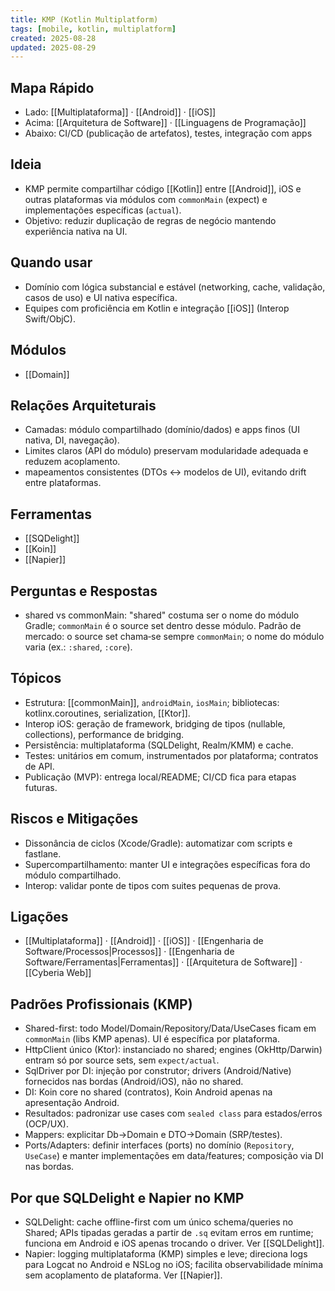 ```yaml
---
title: KMP (Kotlin Multiplatform)
tags: [mobile, kotlin, multiplatform]
created: 2025-08-28
updated: 2025-08-29
---
```


## Mapa Rápido
- Lado: [[Multiplataforma]] · [[Android]] · [[iOS]]
- Acima: [[Arquitetura de Software]] · [[Linguagens de Programação]]
- Abaixo: CI/CD (publicação de artefatos), testes, integração com apps

## Ideia
- KMP permite compartilhar código [[Kotlin]] entre [[Android]], iOS e outras plataformas via módulos com `commonMain` (expect) e implementações específicas (`actual`).
- Objetivo: reduzir duplicação de regras de negócio mantendo experiência nativa na UI.

## Quando usar
- Domínio com lógica substancial e estável (networking, cache, validação, casos de uso) e UI nativa específica.
- Equipes com proficiência em Kotlin e integração [[iOS]] (Interop Swift/ObjC).

## Módulos
* [[Domain]]

## Relações Arquiteturais
- Camadas: módulo compartilhado (domínio/dados) e apps finos (UI nativa, DI, navegação).
- Limites claros (API do módulo) preservam modularidade adequada e reduzem acoplamento.
- mapeamentos consistentes (DTOs ↔ modelos de UI), evitando drift entre plataformas.

## Ferramentas
* [[SQDelight]]
* [[Koin]]
* [[Napier]]

## Perguntas e Respostas
- shared vs commonMain: "shared" costuma ser o nome do módulo Gradle; `commonMain` é o source set dentro desse módulo. Padrão de mercado: o source set chama‑se sempre `commonMain`; o nome do módulo varia (ex.: `:shared`, `:core`).

## Tópicos
- Estrutura: [[commonMain]], `androidMain`, `iosMain`; bibliotecas: kotlinx.coroutines, serialization, [[Ktor]].
- Interop iOS: geração de framework, bridging de tipos (nullable, collections), performance de bridging.
- Persistência: multiplataforma (SQLDelight, Realm/KMM) e cache.
- Testes: unitários em comum, instrumentados por plataforma; contratos de API.
- Publicação (MVP): entrega local/README; CI/CD fica para etapas futuras.

## Riscos e Mitigações
- Dissonância de ciclos (Xcode/Gradle): automatizar com scripts e fastlane.
- Supercompartilhamento: manter UI e integrações específicas fora do módulo compartilhado.
- Interop: validar ponte de tipos com suites pequenas de prova.

## Ligações
- [[Multiplataforma]] · [[Android]] · [[iOS]] · [[Engenharia de Software/Processos|Processos]] · [[Engenharia de Software/Ferramentas|Ferramentas]] · [[Arquitetura de Software]] · [[Cyberia Web]]

## Padrões Profissionais (KMP)
- Shared-first: todo Model/Domain/Repository/Data/UseCases ficam em `commonMain` (libs KMP apenas). UI é específica por plataforma.
- HttpClient único (Ktor): instanciado no shared; engines (OkHttp/Darwin) entram só por source sets, sem `expect/actual`.
- SqlDriver por DI: injeção por construtor; drivers (Android/Native) fornecidos nas bordas (Android/iOS), não no shared.
- DI: Koin core no shared (contratos), Koin Android apenas na apresentação Android.
- Resultados: padronizar use cases com `sealed class` para estados/erros (OCP/UX).
- Mappers: explicitar Db→Domain e DTO→Domain (SRP/testes).
- Ports/Adapters: definir interfaces (ports) no domínio (`Repository`, `UseCase`) e manter implementações em data/features; composição via DI nas bordas.

## Por que SQLDelight e Napier no KMP
- SQLDelight: cache offline-first com um único schema/queries no Shared; APIs tipadas geradas a partir de `.sq` evitam erros em runtime; funciona em Android e iOS apenas trocando o driver. Ver [[SQLDelight]].
- Napier: logging multiplataforma (KMP) simples e leve; direciona logs para Logcat no Android e NSLog no iOS; facilita observabilidade mínima sem acoplamento de plataforma. Ver [[Napier]].
